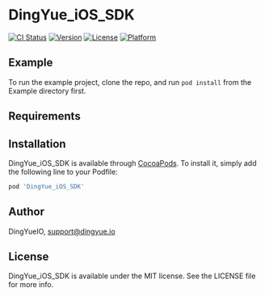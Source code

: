 # DingYue_iOS_SDK

[![CI Status](https://img.shields.io/travis/DingYueIO/DingYue_iOS_SDK.svg?style=flat)](https://travis-ci.org/DingYueIO/DingYue_iOS_SDK)
[![Version](https://img.shields.io/cocoapods/v/DingYue_iOS_SDK.svg?style=flat)](https://cocoapods.org/pods/DingYue_iOS_SDK)
[![License](https://img.shields.io/cocoapods/l/DingYue_iOS_SDK.svg?style=flat)](https://cocoapods.org/pods/DingYue_iOS_SDK)
[![Platform](https://img.shields.io/cocoapods/p/DingYue_iOS_SDK.svg?style=flat)](https://cocoapods.org/pods/DingYue_iOS_SDK)

## Example



To run the example project, clone the repo, and run `pod install` from the Example directory first.

## Requirements

## Installation

DingYue_iOS_SDK is available through [CocoaPods](https://cocoapods.org). To install
it, simply add the following line to your Podfile:

```ruby
pod 'DingYue_iOS_SDK'
```

## Author

DingYueIO, support@dingyue.io

## License

DingYue_iOS_SDK is available under the MIT license. See the LICENSE file for more info.

